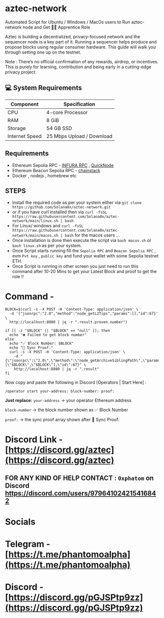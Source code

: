 # aztec-network
Automated Script for Ubuntu / Windows / MacOs users to Run aztec-network node and  Get  🧑‍🎓 Apprentice Role

Aztec is building a decentralized, privacy-focused network and the sequencer node is a key part of it. Running a sequencer helps produce and propose blocks using regular consumer hardware. This guide will walk you through setting one up on the testnet.

Note : There’s no official confirmation of any rewards, airdrop, or incentives. This is purely for learning, contribution and being early in a cutting-edge privacy project.

## 💻 System Requirements

| Component      | Specification               |
|----------------|-----------------------------|
| CPU            | 4-core Processor            |
| RAM            | 8 GiB                       |
| Storage        | 54 GB SSD                   |
| Internet Speed | 25 Mbps Upload / Download   |

## Requirements

- Ethereum Sepolia RPC - [INFURA RPC](https://developer.metamask.io/) , [QuickNode](https://dashboard.quicknode.com/)
- Ethereum Beacon Sepolia RPC - [chainstack](https://console.chainstack.com/nodes)
- Docker , nodejs , homebrew etc

## STEPS

- Install the required code as per your system either via `git clone https://github.com/Solana0x/aztec-network.git`
- or if you have curl installed then via `curl -fsSL https://raw.githubusercontent.com/Solana0x/aztec-network/main/linux.sh | bash`
- For Linux/ windows and `curl -fsSL https://raw.githubusercontent.com/Solana0x/aztec-network/main/macos.sh | bash` for the macos users ...
- Once installation is done then execute the script via `bash macos.sh` or `bash linux.sh` as per your system.
- Once Script starts running fill the `Sepolia RPC` and `Beacon Sepolia RPC` , evm `Pvt key` , `public key` and fund your wallet with some Sepolia testnet ETH.
- Once Script is running in other screen you just need to run this command after 10-20 Mins to get your Latest Block and proof to get the role !!

# Command - 

```
BLOCK=$(curl -s -X POST -H 'Content-Type: application/json' \
  -d '{"jsonrpc":"2.0","method":"node_getL2Tips","params":[],"id":67}' \
  http://localhost:8080 | jq -r ".result.proven.number")

if [[ -z "$BLOCK" || "$BLOCK" == "null" ]]; then
  echo "❌ Failed to get block number"
else
  echo "✅ Block Number: $BLOCK"
  echo "🔗 Sync Proof:"
  curl -s -X POST -H 'Content-Type: application/json' \
    -d "{\"jsonrpc\":\"2.0\",\"method\":\"node_getArchiveSiblingPath\",\"params\":[\"$BLOCK\",\"$BLOCK\"],\"id\":67}" \
    http://localhost:8080 | jq -r ".result"
fi 
```
Now copy and paste the following in Discord [Operators | Start Here] :

`/operator start your-address: block-number: proof: `

**Just replace:**
`your-address` → your operator Ethereum address

`block-number` → the block number shown as ✅ Block Number

`proof:` → the sync proof array shown after 🔗 Sync Proof:

# Discord Link - [https://discord.gg/aztec](https://discord.gg/aztec)



## FOR ANY KIND OF HELP CONTACT : ` 0xphatom ` on Discord  https://discord.com/users/979641024215416842

# Socials 

# Telegram - [https://t.me/phantomoalpha](https://t.me/phantomoalpha)
# Discord - [https://discord.gg/pGJSPtp9zz](https://discord.gg/pGJSPtp9zz)


